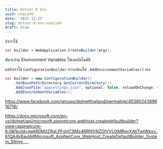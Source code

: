 ```yaml
---
title: Dotnet 6 Env
uuid: noqcy49
date: '2021-11-25'
slug: dotnet-6-env-noqcy49
draft: true
---
```



ถ้าเราใช้
```csharp
var builder = WebApplication.CreateBuilder(args);
```
มันจะอ่าน Environment Variables ให้เลยอัตโนมัติ

แต่ถ้าเราใช้ `ConfigurationBuilder`  เราจะต้องใส่ `.AddEnvironmentVariables()` เอง

```csharp
var builder = new ConfigurationBuilder()
    .SetBasePath(Directory.GetCurrentDirectory())
    .AddJsonFile("appsettings.json", optional: false, reloadOnChange: true)
    .AddEnvironmentVariables();
```

https://www.facebook.com/groups/dotnetthailand/permalink/4538024389616716/

https://docs.microsoft.com/en-us/dotnet/api/microsoft.aspnetcore.webhost.createdefaultbuilder?view=aspnetcore-6.0&fbclid=IwAR0M0ZRgLPFshIC9Mz4RRN1rNZOtVVUXMRevXAtiTwtWkxy_61QA4kBavIA#Microsoft_AspNetCore_WebHost_CreateDefaultBuilder_System_String___
